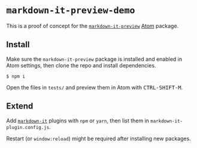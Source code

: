 # `markdown-it-preview-demo`

This is a proof of concept for the  [`markdown-it-preview`](https://atom.io/packages/markdown-it-preview) [Atom](https://atom.io/) package.

## Install

Make sure the `markdown-it-preview` package is installed and enabled in Atom settings, then clone the repo and install dependencies.

```console
$ npm i
```

Open the files in `tests/` and preview them in Atom with <kbd>CTRL-SHIFT-M</kbd>.

## Extend

Add [`markdown-it`](https://github.com/markdown-it/markdown-it) plugins with `npm` or `yarn`, then list them in `markdown-it-plugin.config.js`.

Restart (or `window:reload`) might be required after installing new packages.
